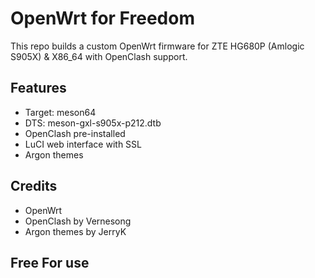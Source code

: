 # OpenWrt for Freedom

This repo builds a custom OpenWrt firmware for ZTE HG680P (Amlogic S905X) & X86_64 with OpenClash support.

## Features
- Target: meson64
- DTS: meson-gxl-s905x-p212.dtb
- OpenClash pre-installed
- LuCI web interface with SSL
- Argon themes


## Credits
- OpenWrt
- OpenClash by Vernesong
- Argon themes by JerryK


## Free For use
